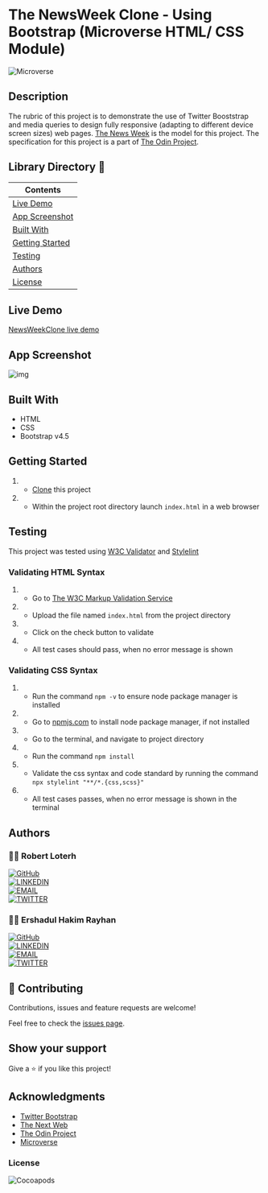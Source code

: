 # The NewsWeek Clone - Using Bootstrap (Microverse HTML/ CSS Module)

![Microverse](https://img.shields.io/badge/-Microverse-007bff?style=for-the-badge)


## Description
The rubric of this project is to demonstrate the use of Twitter Booststrap and media queries to design fully responsive (adapting to different device screen sizes) web pages. [The News Week](https://www.newsweek.com/) is the model for this project. The specification for this project is a part of [The Odin Project](https://www.theodinproject.com/).


## Library Directory 📙

| Contents                  |
| ------------------------- |
| [Live Demo](#live-demo) |
| [App Screenshot](#app-screenshot) |
| [Built With](#built-with)   |
| [Getting Started](#getting-started)   |
| [Testing](#testing)   |
| [Authors](#authors)       |
| [License](#license)       |



## Live Demo
[NewsWeekClone live demo](https://dreamy-fermi-2a08f5.netlify.app/)


## App Screenshot
![img](screenshot.png)


## Built With

- HTML
- CSS
- Bootstrap v4.5


## Getting Started

1. - [Clone](https://github.com/rloterh/NewsWeekClone.git) this project
2. - Within the project root directory launch `index.html` in a web browser


## Testing

This project was tested using [W3C Validator](https://validator.w3.org/) and [Stylelint](https://stylelint.io/)
 

### Validating HTML Syntax

1. - Go to [The W3C Markup Validation Service](https://validator.w3.org/#validate_by_upload)
2. - Upload the file named `index.html` from the project directory
3. - Click on the check button to validate
4. - All test cases should pass, when no error message is shown 

### Validating CSS Syntax

1. - Run the command `npm -v` to ensure node package manager is installed
2. - Go to [npmjs.com](https://www.npmjs.com/get-npm) to install node package manager, if not installed
3. - Go to the terminal, and navigate to project directory
4. - Run the command `npm install`
5. - Validate the css syntax and code standard by running the command `npx stylelint "**/*.{css,scss}"`
6. - All test cases passes, when no error message is shown in the terminal


## Authors

### 👨‍💻 Robert Loterh

[![GitHub](https://img.shields.io/badge/-GitHub-000?style=for-the-badge&logo=GitHub&logoColor=white)](https://github.com/rloterh) <br>
[![LINKEDIN](https://img.shields.io/badge/-LINKEDIN-0077B5?style=for-the-badge&logo=Linkedin&logoColor=white)](https://www.linkedin.com/in/robert-loterh/) <br>
[![EMAIL](https://img.shields.io/badge/-EMAIL-D14836?style=for-the-badge&logo=Mail.Ru&logoColor=white)](mailto:rloterh@gmail.com) <br>
[![TWITTER](https://img.shields.io/badge/-TWITTER-1DA1F2?style=for-the-badge&logo=Twitter&logoColor=white)](https://twitter.com/RLoterh) <br>


 ### 👨‍💻 Ershadul Hakim Rayhan

[![GitHub](https://img.shields.io/badge/-GitHub-000?style=for-the-badge&logo=GitHub&logoColor=white)](https://github.com/Aershadul1)<br>
[![LINKEDIN](https://img.shields.io/badge/-LINKEDIN-0077B5?style=for-the-badge&logo=Linkedin&logoColor=white)](https://www.linkedin.com/in/ershadul-hakim-rayhan-a5a17649/) <br>
[![EMAIL](https://img.shields.io/badge/-EMAIL-D14836?style=for-the-badge&logo=Mail.Ru&logoColor=white)](mailto:ershadul.rayhan@gmail.com) <br>
[![TWITTER](https://img.shields.io/badge/-TWITTER-1DA1F2?style=for-the-badge&logo=Twitter&logoColor=white)](https://twitter.com/ErshadulRayhan)<br>


## 🤝 Contributing

Contributions, issues and feature requests are welcome!

Feel free to check the [issues page](https://github.com/rloterh/NewsWeekClone/issues/new).


## Show your support

Give a ⭐️ if you like this project!

## Acknowledgments
- [Twitter Bootstrap](https://getbootstrap.com/)
- [The Next Web](https://www.newsweek.com/)
- [The Odin Project](https://www.theodinproject.com/)
- [Microverse](https://www.microverse.org/)


### License

![Cocoapods](https://img.shields.io/cocoapods/l/AFNetworking?color=red&style=for-the-badge)

